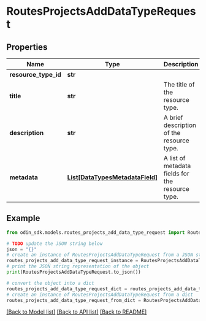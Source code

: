 # RoutesProjectsAddDataTypeRequest


## Properties

Name | Type | Description | Notes
------------ | ------------- | ------------- | -------------
**resource_type_id** | **str** |  | [optional] 
**title** | **str** | The title of the resource type. | 
**description** | **str** | A brief description of the resource type. | 
**metadata** | [**List[DataTypesMetadataField]**](DataTypesMetadataField.md) | A list of metadata fields for the resource type. | 

## Example

```python
from odin_sdk.models.routes_projects_add_data_type_request import RoutesProjectsAddDataTypeRequest

# TODO update the JSON string below
json = "{}"
# create an instance of RoutesProjectsAddDataTypeRequest from a JSON string
routes_projects_add_data_type_request_instance = RoutesProjectsAddDataTypeRequest.from_json(json)
# print the JSON string representation of the object
print(RoutesProjectsAddDataTypeRequest.to_json())

# convert the object into a dict
routes_projects_add_data_type_request_dict = routes_projects_add_data_type_request_instance.to_dict()
# create an instance of RoutesProjectsAddDataTypeRequest from a dict
routes_projects_add_data_type_request_from_dict = RoutesProjectsAddDataTypeRequest.from_dict(routes_projects_add_data_type_request_dict)
```
[[Back to Model list]](../README.md#documentation-for-models) [[Back to API list]](../README.md#documentation-for-api-endpoints) [[Back to README]](../README.md)


